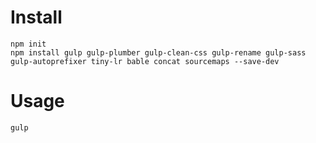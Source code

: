 # Install

    npm init
    npm install gulp gulp-plumber gulp-clean-css gulp-rename gulp-sass gulp-autoprefixer tiny-lr bable concat sourcemaps --save-dev

# Usage

    gulp

